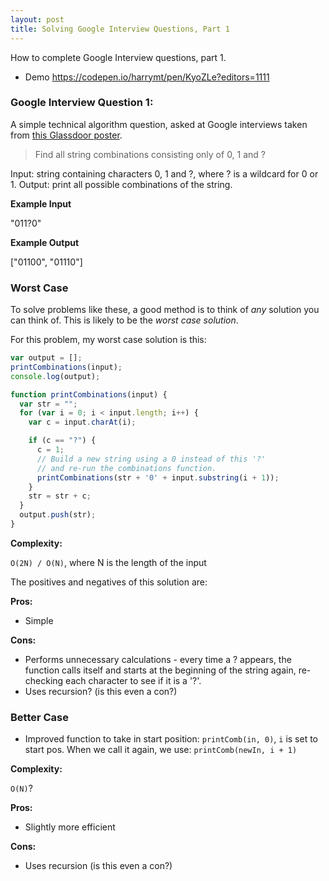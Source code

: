 ```yaml
---
layout: post
title: Solving Google Interview Questions, Part 1
---
```


<div class="message">
How to complete Google Interview questions, part 1.
</div>

- Demo https://codepen.io/harrymt/pen/KyoZLe?editors=1111

### Google Interview Question 1:

A simple technical algorithm question, asked at Google interviews taken from [this Glassdoor poster](https://www.glassdoor.co.uk/Interview/Google-Interview-RVW6328338.htm).

> Find all string combinations consisting only of 0, 1 and ?

Input: string containing characters 0, 1 and ?, where ? is a wildcard for 0 or 1.
Output: print all possible combinations of the string.

**Example Input**

"011?0"

**Example Output**

["01100", "01110"]

### Worst Case

To solve problems like these, a good method is to think of *any* solution you can think of. This is likely to be the *worst case solution*.

For this problem, my worst case solution is this:

```javascript
var output = [];
printCombinations(input);
console.log(output);

function printCombinations(input) {
  var str = "";
  for (var i = 0; i < input.length; i++) {
    var c = input.charAt(i);

    if (c == "?") {
      c = 1;
      // Build a new string using a 0 instead of this '?'
      // and re-run the combinations function.
      printCombinations(str + '0' + input.substring(i + 1));
    }
    str = str + c;
  }
  output.push(str);
}
```

**Complexity:**

`O(2N) / O(N)`, where N is the length of the input

The positives and negatives of this solution are:

**Pros:**
- Simple

**Cons:**
- Performs unnecessary calculations - every time a ? appears, the function calls itself and starts at the beginning of the string again, re-checking each character to see if it is a '?'.
- Uses recursion? (is this even a con?)


### Better Case

- Improved function to take in start position: `printComb(in, 0)`, `i` is set to start pos. When we call it again, we use: `printComb(newIn, i + 1)`

**Complexity:**

`O(N)`?

**Pros:**
- Slightly more efficient

**Cons:**
- Uses recursion (is this even a con?)
